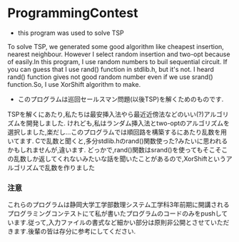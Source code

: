 # ProgrammingContest
- this program was used to solve TSP

To solve TSP, we generated some good algorithm like cheapest insertion, nearest neighbour.
However I select random insertion and two-opt because of easily.In this program, I use random numbers to buil sequential circuit.
If you can guess that I use rand() function in stdlib.h, but it's not.
I heard rand() function gives not good random number even if we use srand() function.So, I use XorShift algorithm to make.

- このプログラムは巡回セールスマン問題(以後TSP)を解くためのものです.

TSPを解くにあたり,私たちは最安挿入法やら最近近傍法などのいい(?)アルゴリズムを開発しました.
けれども,私はランダム挿入法とtwo-optのアルゴリズムを選択しました,楽だし...このプログラムでは順回路を構築するにあたり乱数を用いてます.
Cで乱数と聞くと,多分stdlib.hのrand()関数使った?みたいに思われるかもしれませんが,違います.
どっかで,rand()関数はsrand()を使ってもそこそこの乱数しか返してくれないみたいな話を聞いたことがあるので,XorShiftというアルゴリズムで乱数を作りました

### 注意
これらのプログラムは静岡大学工学部数理システム工学科3年前期に開講されるプログラミングコンテストにて私が書いたプログラムのコードのみをpushしています.従って,入力ファイルの書式など細かい部分は原則非公開とさせていただきます.後輩の皆は存分に参考にしてください.

